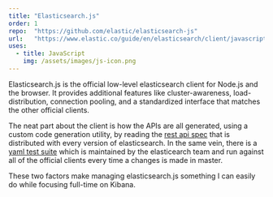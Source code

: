 ```yaml
---
title: "Elasticsearch.js"
order: 1
repo:  "https://github.com/elastic/elasticsearch-js"
url:   "https://www.elastic.co/guide/en/elasticsearch/client/javascript-api/current/index.html"
uses:
  - title: JavaScript
    img: /assets/images/js-icon.png
---
```


Elasticsearch.js is the official low-level elasticsearch client for Node.js and the browser. It provides additional features like cluster-awareness, load-distribution, connection pooling, and a standardized interface that matches the other official clients.

The neat part about the client is how the APIs are all generated, using a custom code generation utility, by reading the [rest api spec](https://github.com/elastic/elasticsearch/tree/master/rest-api-spec/api) that is distributed with every version of elasticsearch. In the same vein, there is a [yaml test suite](https://github.com/elastic/elasticsearch/tree/master/rest-api-spec/test) which is maintained by the elasticearch team and run against all of the official clients every time a changes is made in master.

These two factors make managing elasticsearch.js something I can easily do while focusing full-time on Kibana.
